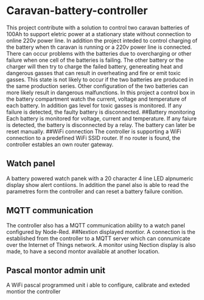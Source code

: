  # Caravan-battery-controller
This project contribute with a solution to control two caravan batteries of 100Ah to support eletric power at a stationary state without connection to online 220v power line. In addition the project inteded to control charging of the battery when th caravan is running or a 220v power line is connected. 
There can occur problems with the batteries due to overcharging or other failure when one cell of the batteries is failing. The other battery or the charger will then try to charge the failed battery, genereating heat and dangerous gasses that can result in overheating and fire or emit toxic gasses. This state is not likely to occur if the two batteries are produced in the same production series. Other configuration of the two batteries can more likely result in dangerous malfunctions. 
In this project a control box in the battery compartment watch the current, voltage and temperature of each battery. In addition gas level for toxic gasses is monitored. If any failure is detected, the faulty battery is disconnected.
##Battery monitoring
Each battery is monitored for voltage, current and temperature. If any faiure is detected, the battery is disconnected by a relay. The battery can later be reset manually.
##WiFi connection
The controller is supporting a WiFi connection to a predefined WiFi SSID router. If no router is found, the controller estables an own router gateway.
## Watch panel
A battery powered watch panek with a 20 character 4 line LED alpnumeric display show alert contiions. In addition the panel also is able to read the parametres form the controller and can reset a battery failure conition.
## MQTT communication
The controller also has a MQTT communication ability to a watch panel configured by Node-Red.
##Nextion displayed montior. A connection is the established from the controller to a MQTT server which can connumicate over the Internet of Things network.
A monitor using Nection display is also made, to have a second montor available at another location.
## Pascal montor admin unit
A WiFi pascal  programmed unit i able to configure, calibrate and exteded montior the controller
